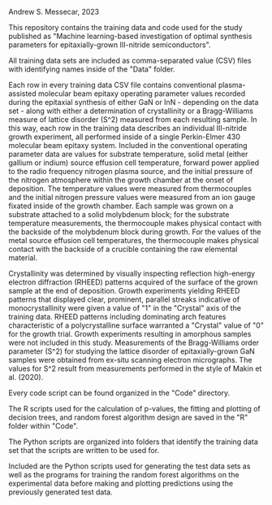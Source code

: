 Andrew S. Messecar, 2023

This repository contains the training data and code used for the study published as "Machine learning-based investigation of optimal synthesis parameters for epitaxially-grown III-nitride semiconductors".

All training data sets are included as comma-separated value (CSV) files with identifying names inside of the "Data" folder.

Each row in every training data CSV file contains conventional plasma-assisted molecular beam epitaxy operating parameter values recorded during the epitaxial synthesis of either GaN or InN - depending on the data set - along with either a determination of crystallinity or a Bragg-Williams measure of lattice disorder (S^2) measured from each resulting sample. In this way, each row in the training data describes an individual III-nitride growth experiment, all performed inside of a single Perkin-Elmer 430 molecular beam epitaxy system. Included in the conventional operating parameter data are values for substrate temperature, solid metal (either gallium or indium) source effusion cell temperature, forward power applied to the radio frequency nitrogen plasma source, and the initial pressure of the nitrogen atmosphere within the growth chamber at the onset of deposition. The temperature values were measured from thermocouples and the initial nitrogen pressure values were measured from an ion gauge fixated inside of the growth chamber. Each sample was grown on a substrate attached to a solid molybdenum block; for the substrate temperature measurements, the thermocouple makes physical contact with the backside of the molybdenum block during growth. For the values of the metal source effusion cell temperatures, the thermocouple makes physical contact with the backside of a crucible containing the raw elemental material.

Crystallinity was determined by visually inspecting reflection high-energy electron diffraction (RHEED) patterns acquired of the surface of the grown sample at the end of deposition. Growth experiments yielding RHEED patterns that displayed clear, prominent, parallel streaks indicative of monocrystallinity were given a value of "1" in the "Crystal" axis of the training data. RHEED patterns including dominating arch features characteristic of a polycrystalline surface warranted a "Crystal" value of "0" for the growth trial. Growth experiments resulting in amorphous samples were not included in this study. Measurements of the Bragg-Williams order parameter (S^2) for studying the lattice disorder of epitaxially-grown GaN samples were obtained from ex-situ scanning electron micrographs. The values for S^2 result from measurements performed in the style of Makin et al. (2020).

Every code script can be found organized in the "Code" directory.

The R scripts used for the calculation of p-values, the fitting and plotting of decision trees, and random forest algorithm design are saved in the "R" folder within "Code".

The Python scripts are organized into folders that identify the training data set that the scripts are written to be used for.

Included are the Python scripts used for generating the test data sets as well as the programs for training the random forest algorithms on the experimental data before making and plotting predictions using the previously generated test data.
